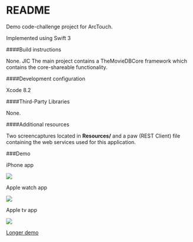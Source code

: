 # README

Demo code-challenge project for ArcTouch.

Implemented using Swift 3

####Build instructions

None. JIC The main project contains a TheMovieDBCore framework which contains the core-shareable functionality.

####Development configuration

Xcode 8.2

####Third-Party Libraries

None.

####Additional resources

Two screencaptures located in **Resources/** and a paw (REST Client) file  containing the web services used for this application.

###Demo

iPhone app

![](https://i.imgur.com/1qgCYrZ.gif)

Apple watch app

![](https://i.imgur.com/PpNsWW7.gif)

Apple tv app

![](https://i.imgur.com/TMS9Gd8.gif)


[Longer demo](http://imgur.com/RNdNBXN)